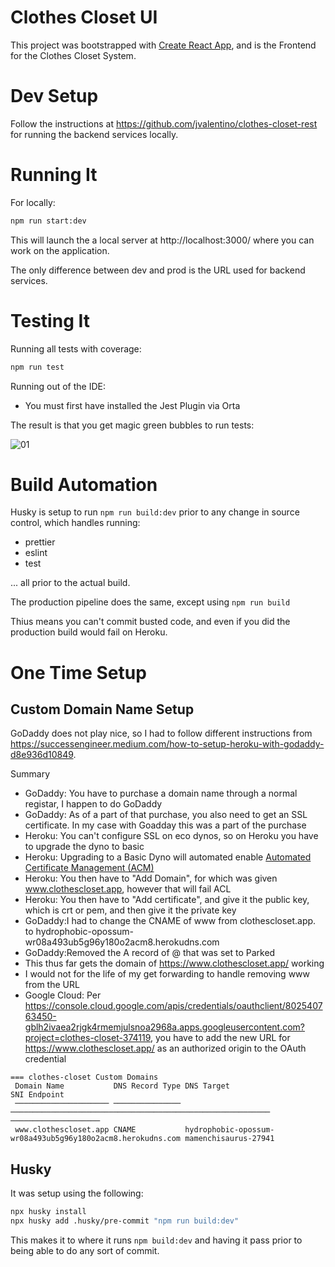 # Clothes Closet UI

This project was bootstrapped with [Create React App](https://github.com/facebook/create-react-app), and is the Frontend for the Clothes Closet System.

# Dev Setup

Follow the instructions at https://github.com/jvalentino/clothes-closet-rest for running the backend services locally.

# Running It

For locally:

```bash
npm run start:dev
```

This will launch the a local server at http://localhost:3000/ where you can work on the application.

The only difference between dev and prod is the URL used for backend services.

# Testing It

Running all tests with coverage:

```bash
npm run test
```

Running out of the IDE:

- You must first have installed the Jest Plugin via Orta

The result is that you get magic green bubbles to run tests:

![01](wiki/01.png)

# Build Automation

Husky is setup to run `npm run build:dev` prior to any change in source control, which handles running:

- prettier
- eslint
- test

... all prior to the actual build.

The production pipeline does the same, except using `npm run build`

Thius means you can't commit busted code, and even if you did the production build would fail on Heroku.

# One Time Setup

## Custom Domain Name Setup

GoDaddy does not play nice, so I had to follow different instructions from https://successengineer.medium.com/how-to-setup-heroku-with-godaddy-d8e936d10849.

Summary

- GoDaddy: You have to purchase a domain name through a normal registar, I happen to do GoDaddy
- GoDaddy: As of a part of that purchase, you also need to get an SSL certificate. In my case with Goadday this was a part of the purchase
- Heroku: You can't configure SSL on eco dynos, so on Heroku you have to upgrade the dyno to basic
- Heroku: Upgrading to a Basic Dyno will automated enable [Automated Certificate Management (ACM)](https://devcenter.heroku.com/articles/automated-certificate-management) 
- Heroku: You then have to "Add Domain", for which was given www.clothescloset.app, however that will fail ACL
- Heroku: You then have to "Add certificate", and give it the public key, which is crt or pem, and then give it the private key
- GoDaddy:I had to change the CNAME of www from clothescloset.app. to hydrophobic-opossum-wr08a493ub5g96y180o2acm8.herokudns.com
- GoDaddy:Removed the A record of @ that was set to Parked
- This thus far gets the domain of https://www.clothescloset.app/ working
- I would not for the life of my get forwarding to handle removing www from the URL
- Google Cloud: Per https://console.cloud.google.com/apis/credentials/oauthclient/802540763450-gblh2ivaea2rjgk4rmemjulsnoa2968a.apps.googleusercontent.com?project=clothes-closet-374119, you have to add the new URL for https://www.clothescloset.app/ as an authorized origin to the OAuth credential



```
=== clothes-closet Custom Domains
 Domain Name           DNS Record Type DNS Target                                                 SNI Endpoint         
 ───────────────────── ─────────────── ────────────────────────────────────────────────────────── ──────────────────── 
 www.clothescloset.app CNAME           hydrophobic-opossum-wr08a493ub5g96y180o2acm8.herokudns.com mamenchisaurus-27941 
```



## Husky

It was setup using the following:

```bash
npx husky install
npx husky add .husky/pre-commit "npm run build:dev"
```

This makes it to where it runs `npm build:dev` and having it pass prior to being able to do any sort of commit.


